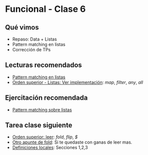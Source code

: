 # Funcional - Clase 6

## Qué vimos

* Repaso: Data + Listas
* Pattern matching en listas
* Corrección de TPs

## Lecturas recomendados
* [Pattern matching en listas](https://docs.google.com/document/d/11C2UAbP70dP7sTID-ZxJm_a-5ypKxQUEuZr6GVk5yFI/edit#heading=h.rkeb5q1444o5)
* [Orden superior - Listas: Ver implementación](https://docs.google.com/document/d/1Rzsp5A46R_WdC-NJ6_SKrUrtZ6LmR5A52BazE9XPLIc/edit#): _map_, _filter_, _any_, _all_

## Ejercitación recomendada
* [Pattern matching sobre listas](https://github.com/pdep-utn/sabados-tarde/blob/master/seguimiento/2019/funcional/practica/pattern-matching-listas.md)


## Tarea clase siguiente

* [Orden superior: leer](https://docs.google.com/document/d/1Rzsp5A46R_WdC-NJ6_SKrUrtZ6LmR5A52BazE9XPLIc): _fold_, _flip_, _$_
* [Otro apunte de fold](https://docs.google.com/document/d/1jSrU7lVMan4nbHBETGqvO5VpqJI0KXVWtH7fqnVASPU): Si te quedaste con ganas de leer mas.
* [Definiciones locales](https://docs.google.com/document/d/1LKVaZHuJqxf2FcOK17vZjxq0CTT4sohqSsfhWmhQ6ks): Secciones 1,2,3
